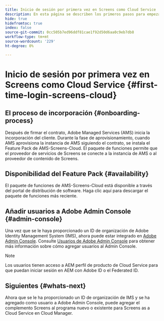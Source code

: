 ```yaml
---
title: Inicio de sesión por primera vez en Screens como Cloud Service
description: En esta página se describen los primeros pasos para empezar a utilizar Screens como Cloud Service.
hide: true
hidefromtoc: true
index: false
source-git-commit: 0cc505b7ed96ddf81cae1f92d50d6aa0c9eb7db8
workflow-type: tm+mt
source-wordcount: '229'
ht-degree: 0%

---
```



# Inicio de sesión por primera vez en Screens como Cloud Service {#first-time-login-screens-cloud}


## El proceso de incorporación {#onboarding-process}

Después de firmar el contrato, Adobe Managed Services (AMS) inicia la incorporación del cliente. Durante la fase de aprovisionamiento, cuando AMS aprovisiona la instancia de AMS siguiendo el contrato, se instala el Feature Pack de AMS-Screens-Cloud. El paquete de funciones permite que el proveedor de servicios de Screens se conecte a la instancia de AMS o al proveedor de contenido de Screens.

## Disponibilidad del Feature Pack {#availability}

El paquete de funciones de AMS-Screens-Cloud está disponible a través del portal de distribución de software.
Haga clic aquí para descargar el paquete de funciones más reciente.

## Añadir usuarios a Adobe Admin Console {#admin-console}

Una vez que se le haya proporcionado un ID de organización de Adobe Identity Management System (IMS), ahora puede estar integrado en [Adobe Admin Console](https://adminconsole.adobe.com/). Consulte [Usuarios de Adobe Admin Console](https://helpx.adobe.com/enterprise/admin-guide.html/enterprise/using/users.ug.html) para obtener más información sobre cómo agregar usuarios al Admin Console.

>[!NOTE]
>Los usuarios tienen acceso a AEM perfil de producto de Cloud Service para que puedan iniciar sesión en AEM con Adobe ID o el Federated ID.

## Siguientes {#whats-next}

Ahora que se le ha proporcionado un ID de organización de IMS y se ha agregado como usuario a Adobe Admin Console, puede agregar el complemento Screens al programa nuevo o existente para Screens as a Cloud Service en Cloud Manager.